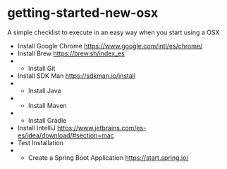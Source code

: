 # getting-started-new-osx

A simple checklist to execute in an easy way when you start using a OSX

- Install Google Chrome https://www.google.com/intl/es/chrome/
- Install Brew https://brew.sh/index_es
- - Install Git
- Install SDK Man https://sdkman.io/install
- - Install Java
- - Install Maven
- - Install Gradle
- Install IntelliJ https://www.jetbrains.com/es-es/idea/download/#section=mac
- Test Installation
- - Create a Spring Boot Application https://start.spring.io/
